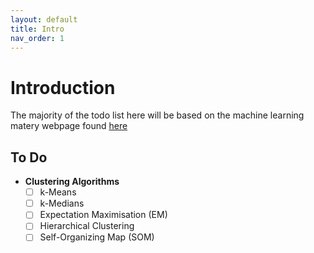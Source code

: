 ```yaml
---
layout: default
title: Intro
nav_order: 1
---
```


# Introduction

The majority of the todo list here will be based on the machine learning matery webpage found [here](https://machinelearningmastery.com/a-tour-of-machine-learning-algorithms/)

## To Do
- **Clustering Algorithms**
	- [ ] k-Means
	- [ ] k-Medians
	- [ ] Expectation Maximisation (EM)
	- [ ] Hierarchical Clustering
	- [ ] Self-Organizing Map (SOM)